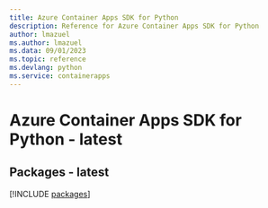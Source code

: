 ```yaml
---
title: Azure Container Apps SDK for Python
description: Reference for Azure Container Apps SDK for Python
author: lmazuel
ms.author: lmazuel
ms.data: 09/01/2023
ms.topic: reference
ms.devlang: python
ms.service: containerapps
---
```

# Azure Container Apps SDK for Python - latest
## Packages - latest
[!INCLUDE [packages](container-apps-index.md)]